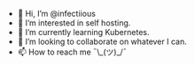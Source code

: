 - 👋 Hi, I’m @infectiious
- 👀 I’m interested in self hosting.
- 🌱 I’m currently learning Kubernetes.
- 💞️ I’m looking to collaborate on whatever I can.
- 📫 How to reach me ¯\\\_(ツ)\_/¯

<!---
infectiious/infectiious is a ✨ special ✨ repository because its `README.md` (this file) appears on your GitHub profile.
You can click the Preview link to take a look at your changes.
--->
